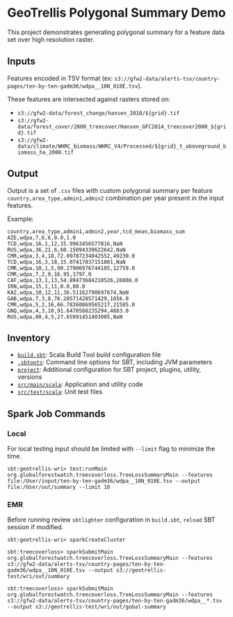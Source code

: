 # GeoTrellis Polygonal Summary Demo

This project demonstrates generating polygonal summary for a feature data set over high resolution raster.

## Inputs

Features encoded in TSV format (ex: `s3://gfw2-data/alerts-tsv/country-pages/ten-by-ten-gadm36/wdpa__10N_010E.tsv`).

These features are intersected against rasters stored on:


  - `s3://gfw2-data/forest_change/hansen_2018/${grid}.tif`
  - `s3://gfw2-data/forest_cover/2000_treecover/Hansen_GFC2014_treecover2000_${grid}.tif`
  - `s3://gfw2-data/climate/WHRC_biomass/WHRC_V4/Processed/${grid}_t_aboveground_biomass_ha_2000.tif`

## Output

Output is a set of `.csv` files with custom polygonal summary per feature `country,area_type,admin1,admin2` combination per year present in the input features.

Example:
```
country,area_type,admin1,admin2,year,tcd_mean,biomass_sum
AZE,wdpa,7,6,6,0.0,1.0
TCD,wdpa,16,1,12,15.9963456577816,NaN
RUS,wdpa,36,21,6,60.15094339622642,NaN
CMR,wdpa,3,4,18,72.09787234042552,49230.0
TCD,wdpa,16,3,18,15.07417837151001,NaN
CMR,wdpa,10,1,5,90.27906976744185,12759.0
CMR,wdpa,7,2,9,16.95,1797.0
CAF,wdpa,13,1,13,54.89473684210526,26006.0
IRN,wdpa,15,1,11,0.0,80.0
KAZ,wdpa,10,12,11,36.51162790697674,NaN
GAB,wdpa,7,3,8,76.28571428571429,1656.0
CMR,wdpa,5,2,16,66.78260869565217,21585.0
GNQ,wdpa,4,3,10,91.6470588235294,4883.0
RUS,wdpa,80,4,5,27.65991451403085,NaN
```

## Inventory

- [`build.sbt`](build.sbt): Scala Build Tool build configuration file
- [`.sbtopts`](.sbtopts): Command line options for SBT, including JVM parameters
- [`project`](project): Additional configuration for SBT project, plugins, utility, versions
- [`src/main/scala`](src/main/scala): Application and utility code
- [`src/test/scala`](src/test/scala): Unit test files

## Spark Job Commands

### Local

For local testing input should be limited with `--limit` flag to minimize the time.

```
sbt:geotrellis-wri> test:runMain org.globalforestwatch.treecoverloss.TreeLossSummaryMain --features file:/User/input/ten-by-ten-gadm36/wdpa__10N_010E.tsv --output file:/User/out/summary --limit 10
```

### EMR

Before running review `sbtlighter` configuration in `build.sbt`, `reload` SBT session if modified.

```
sbt:geotrellis-wri> sparkCreateCluster

sbt:treecoverloss> sparkSubmitMain org.globalforestwatch.treecoverloss.TreeLossSummaryMain --features s3://gfw2-data/alerts-tsv/country-pages/ten-by-ten-gadm36/wdpa__10N_010E.tsv --output s3://geotrellis-test/wri/out/summary

sbt:treecoverloss> sparkSubmitMain org.globalforestwatch.treecoverloss.TreeLossSummaryMain --features s3://gfw2-data/alerts-tsv/country-pages/ten-by-ten-gadm36/wdpa__*.tsv --output s3://geotrellis-test/wri/out/gobal-summary
```